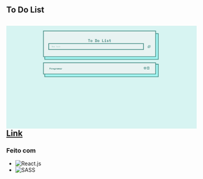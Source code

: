 <h2>To Do List<h2>

<img align="left" src="https://github.com/samupapati/to-do-list/blob/master/page.png"/>

<a href="https://samupapati.github.io/to-do-list/build/index.html" target="blank">Link</a>

### Feito com

* ![React.js](https://img.shields.io/badge/-React.js-0D1117?style=for-the-badge&logo=react&labelColor=0D1117)&nbsp;
* ![SASS](https://img.shields.io/badge/SASS-hotpink.svg?style=for-the-badge&logo=SASS&logoColor=white)&nbsp;
